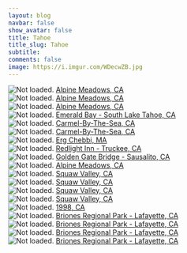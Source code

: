 ```yaml
---
layout: blog
navbar: false
show_avatar: false
title: Tahoe
title_slug: Tahoe
subtitle: 
comments: false
image: https://i.imgur.com/WDecwZB.jpg
---
```


<div class="img-container">
  <img src="https://i.imgur.com/y57PCeG.jpg" alt="Not loaded." class="center-block">
  <a href="https://www.google.com/maps/search/?api=1&query=39.1496806,-120.2476806" target="_blank">
    <span class="img-caption-corner" style="display: inline;">Alpine Meadows, CA</span>
  </a>  
</div> 


<div class="img-container">
  <img src="https://i.imgur.com/MgTtIYM.jpg" alt="Not loaded." class="center-block">
  <a href="https://www.google.com/maps/search/?api=1&query=39.1510556,-120.2340861" target="_blank">
    <span class="img-caption-corner" style="display: inline;">Alpine Meadows, CA</span>
  </a>  
</div> 


<div class="img-container">
  <img src="https://i.imgur.com/2dwOGOm.jpg" alt="Not loaded." class="center-block">
  <a href="https://www.google.com/maps/search/?api=1&query=39.1509889,-120.2335750" target="_blank">
    <span class="img-caption-corner" style="display: inline;">Alpine Meadows, CA</span>
  </a>  
</div> 


<div class="img-container">
  <img src="https://i.imgur.com/WDecwZB.jpg" alt="Not loaded." class="center-block">
  <a href="https://www.google.com/maps/search/?api=1&query=38.9541667,-120.1095111" target="_blank">
    <span class="img-caption-corner" style="display: inline;">Emerald Bay - South Lake Tahoe, CA</span>
  </a>  
</div> 


<div class="img-container">
  <img src="https://i.imgur.com/Y7GnpxI.jpg" alt="Not loaded." class="center-block">
  <a href="https://www.google.com/maps/search/?api=1&query=36.5770444,-121.9751667" target="_blank">
    <span class="img-caption-corner" style="display: inline;">Carmel-By-The-Sea, CA</span>
  </a>  
</div> 


<div class="img-container">
  <img src="https://i.imgur.com/OdjRDtV.jpg" alt="Not loaded." class="center-block">
  <a href="https://www.google.com/maps/search/?api=1&query=36.5695278,-121.9654611" target="_blank">
    <span class="img-caption-corner" style="display: inline;">Carmel-By-The-Sea, CA</span>
  </a>  
</div> 


<div class="img-container">
  <img src="https://i.imgur.com/o3zANs4.jpg" alt="Not loaded." class="center-block">
  <a href="https://www.google.com/maps/search/?api=1&query=39.3267972,-120.1853333" target="_blank">
    <span class="img-caption-corner" style="display: inline;">Erg Chebbi, MA</span>
  </a>  
</div> 


<div class="img-container">
  <img src="https://i.imgur.com/leSHfYg.jpg" alt="Not loaded." class="center-block">
  <a href="https://www.google.com/maps/search/?api=1&query=39.3267111,-120.1854556" target="_blank">
    <span class="img-caption-corner" style="display: inline;">Redlight Inn - Truckee, CA</span>
  </a>  
</div> 


<div class="img-container">
  <img src="https://i.imgur.com/j6w53Dg.jpg" alt="Not loaded." class="center-block">
  <a href="https://www.google.com/maps/search/?api=1&query=37.8275750,-122.4815611" target="_blank">
    <span class="img-caption-corner" style="display: inline;">Golden Gate Bridge - Sausalito, CA</span>
  </a>  
</div> 


<div class="img-container">
  <img src="https://i.imgur.com/6NJ0b6S.jpg" alt="Not loaded." class="center-block">
  <a href="https://www.google.com/maps/search/?api=1&query=39.1516500,-120.2419278" target="_blank">
    <span class="img-caption-corner" style="display: inline;">Alpine Meadows, CA</span>
  </a>  
</div> 


<div class="img-container">
  <img src="https://i.imgur.com/H3cMkJ2.jpg" alt="Not loaded." class="center-block">
  <a href="https://www.google.com/maps/search/?api=1&query=39.1827167,-120.2455444" target="_blank">
    <span class="img-caption-corner" style="display: inline;">Squaw Valley, CA</span>
  </a>  
</div> 


<div class="img-container">
  <img src="https://i.imgur.com/SF62ysq.jpg" alt="Not loaded." class="center-block">
  <a href="https://www.google.com/maps/search/?api=1&query=39.1842639,-120.2433861" target="_blank">
    <span class="img-caption-corner" style="display: inline;">Squaw Valley, CA</span>
  </a>  
</div> 


<div class="img-container">
  <img src="https://i.imgur.com/TYQHM5I.jpg" alt="Not loaded." class="center-block">
  <a href="https://www.google.com/maps/search/?api=1&query=39.1887778,-120.2660611" target="_blank">
    <span class="img-caption-corner" style="display: inline;">Squaw Valley, CA</span>
  </a>  
</div> 


<div class="img-container">
  <img src="https://i.imgur.com/euKlgic.jpg" alt="Not loaded." class="center-block">
  <a href="https://www.google.com/maps/search/?api=1&query=39.1941694,-120.2331861" target="_blank">
    <span class="img-caption-corner" style="display: inline;">Squaw Valley, CA</span>
  </a>  
</div> 


<div class="img-container">
  <img src="https://i.imgur.com/1DVFXOp.jpg" alt="Not loaded." class="center-block">
  <a href="https://www.google.com/maps/search/?api=1&query=38.2590472,-122.0593028" target="_blank">
    <span class="img-caption-corner" style="display: inline;">1998, CA</span>
  </a>  
</div> 


<div class="img-container">
  <img src="https://i.imgur.com/tUaXv3g.jpg" alt="Not loaded." class="center-block">
  <a href="https://www.google.com/maps/search/?api=1&query=37.9432056,-122.1395111" target="_blank">
    <span class="img-caption-corner" style="display: inline;">Briones Regional Park - Lafayette, CA</span>
  </a>  
</div> 


<div class="img-container">
  <img src="https://i.imgur.com/rTjecuL.jpg" alt="Not loaded." class="center-block">
  <a href="https://www.google.com/maps/search/?api=1&query=37.9344778,-122.1146778" target="_blank">
    <span class="img-caption-corner" style="display: inline;">Briones Regional Park - Lafayette, CA</span>
  </a>  
</div> 


<div class="img-container">
  <img src="https://i.imgur.com/DHvyfyk.jpg" alt="Not loaded." class="center-block">
  <a href="https://www.google.com/maps/search/?api=1&query=37.9408083,-122.1355139" target="_blank">
    <span class="img-caption-corner" style="display: inline;">Briones Regional Park - Lafayette, CA</span>
  </a>  
</div> 


<div class="img-container">
  <img src="https://i.imgur.com/TKQFNYu.jpg" alt="Not loaded." class="center-block">
  <a href="https://www.google.com/maps/search/?api=1&query=37.9369056,-122.2097556" target="_blank">
    <span class="img-caption-corner" style="display: inline;">Briones Regional Park - Lafayette, CA</span>
  </a>  
</div> 

